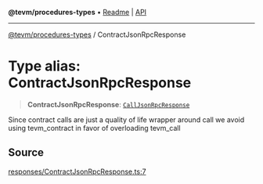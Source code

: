 **@tevm/procedures-types** • [Readme](../README.md) \| [API](../globals.md)

***

[@tevm/procedures-types](../README.md) / ContractJsonRpcResponse

# Type alias: ContractJsonRpcResponse

> **ContractJsonRpcResponse**: [`CallJsonRpcResponse`](CallJsonRpcResponse.md)

Since contract calls are just a quality of life wrapper around call we avoid using tevm_contract
in favor of overloading tevm_call

## Source

[responses/ContractJsonRpcResponse.ts:7](https://github.com/evmts/tevm-monorepo/blob/main/packages/procedures-types/src/responses/ContractJsonRpcResponse.ts#L7)
